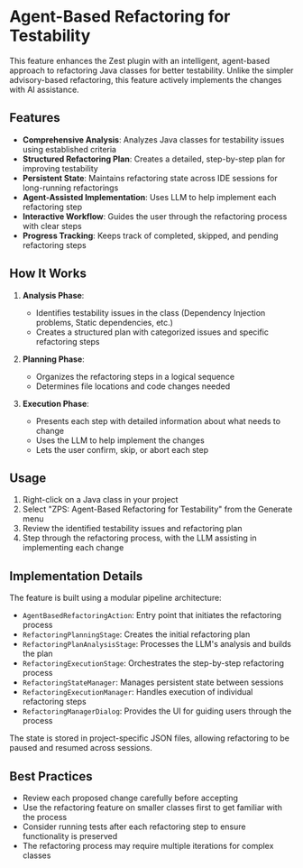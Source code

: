 # Agent-Based Refactoring for Testability

This feature enhances the Zest plugin with an intelligent, agent-based approach to refactoring Java classes for better testability. Unlike the simpler advisory-based refactoring, this feature actively implements the changes with AI assistance.

## Features

- **Comprehensive Analysis**: Analyzes Java classes for testability issues using established criteria
- **Structured Refactoring Plan**: Creates a detailed, step-by-step plan for improving testability
- **Persistent State**: Maintains refactoring state across IDE sessions for long-running refactorings
- **Agent-Assisted Implementation**: Uses LLM to help implement each refactoring step
- **Interactive Workflow**: Guides the user through the refactoring process with clear steps
- **Progress Tracking**: Keeps track of completed, skipped, and pending refactoring steps

## How It Works

1. **Analysis Phase**:
   - Identifies testability issues in the class (Dependency Injection problems, Static dependencies, etc.)
   - Creates a structured plan with categorized issues and specific refactoring steps

2. **Planning Phase**:
   - Organizes the refactoring steps in a logical sequence
   - Determines file locations and code changes needed

3. **Execution Phase**:
   - Presents each step with detailed information about what needs to change
   - Uses the LLM to help implement the changes
   - Lets the user confirm, skip, or abort each step

## Usage

1. Right-click on a Java class in your project
2. Select "ZPS: Agent-Based Refactoring for Testability" from the Generate menu
3. Review the identified testability issues and refactoring plan
4. Step through the refactoring process, with the LLM assisting in implementing each change

## Implementation Details

The feature is built using a modular pipeline architecture:

- `AgentBasedRefactoringAction`: Entry point that initiates the refactoring process
- `RefactoringPlanningStage`: Creates the initial refactoring plan
- `RefactoringPlanAnalysisStage`: Processes the LLM's analysis and builds the plan
- `RefactoringExecutionStage`: Orchestrates the step-by-step refactoring process
- `RefactoringStateManager`: Manages persistent state between sessions
- `RefactoringExecutionManager`: Handles execution of individual refactoring steps
- `RefactoringManagerDialog`: Provides the UI for guiding users through the process

The state is stored in project-specific JSON files, allowing refactoring to be paused and resumed across sessions.

## Best Practices

- Review each proposed change carefully before accepting
- Use the refactoring feature on smaller classes first to get familiar with the process
- Consider running tests after each refactoring step to ensure functionality is preserved
- The refactoring process may require multiple iterations for complex classes
